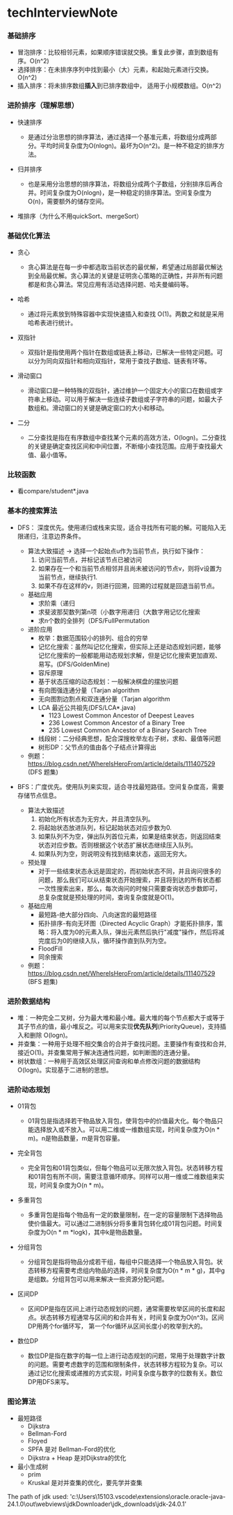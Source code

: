 # techInterviewNote

### 基础排序

* 冒泡排序：比较相邻元素，如果顺序错误就交换。重复此步骤，直到数组有序。O(n^2)
* 选择排序：在未排序序列中找到最小（大）元素，和起始元素进行交换。 O(n^2)
* 插入排序：将未排序数组**插入**到已排序数组中， 适用于小规模数组。O(n^2)


### 进阶排序（理解思想）

* 快速排序
    *  是通过分治思想的排序算法，通过选择一个基准元素，将数组分成两部分。平均时间复杂度为O(nlogn)。最坏为O(n^2)。是一种不稳定的排序方法。

* 归并排序
    * 也是采用分治思想的排序算法，将数组分成两个子数组，分别排序后再合并。时间复杂度为O(nlogn)，是一种稳定的排序算法。空间复杂度为O(n)，需要额外的储存空间。

* 堆排序（为什么不用quickSort、mergeSort）

### 基础优化算法

* 贪心
    * 贪心算法是在每一步中都选取当前状态的最优解，希望通过局部最优解达到全局最优解。贪心算法的关键是证明贪心策略的正确性，并非所有问题都是和贪心算法。常见应用有活动选择问题、哈夫曼编码等。

* 哈希
    * 通过将元素放到特殊容器中实现快速插入和查找 O(1)。两数之和就是采用哈希表进行统计。

* 双指针
    * 双指针是指使用两个指针在数组或链表上移动，已解决一些特定问题。可以分为同向双指针和相向双指针，常用于查找子数组、链表有环等。

* 滑动窗口
    * 滑动窗口是一种特殊的双指针，通过维护一个固定大小的窗口在数组或字符串上移动。可以用于解决一些连续子数组或子字符串的问题，如最大子数组和。滑动窗口的关键是确定窗口的大小和移动。

* 二分
    * 二分查找是指在有序数组中查找某个元素的高效方法，O(logn)。二分查找的关键是确定查找区间和中间位置，不断缩小查找范围。应用于查找最大值、最小值等。

### 比较函数
* 看compare/student*.java


### 基本的搜索算法

* DFS： 深度优先。使用递归或栈来实现，适合寻找所有可能的解。可能陷入无限递归，注意边界条件。
    * 算法大致描述 -> 选择一个起始点u作为当前节点，执行如下操作：
        1. 访问当前节点，并标记该节点已被访问
        2. 如果存在一个和当前节点相邻并且尚未被访问的节点v，则将v设置为当前节点，继续执行1.
        3. 如果不存在这样的v，则进行回溯，回溯的过程就是回退当前节点。
    * 基础应用
        * 求阶乘（递归
        * 求斐波那契数列第n项（小数字用递归（大数字用记忆化搜索
        * 求n个数的全排列（DFS/FullPermutation
    * 进阶应用
        * 枚举：数据范围较小的排列、组合的穷举
        * 记忆化搜索：虽然叫记忆化搜索，但实际上还是动态规划问题，能够记忆化搜索的一般都能用动态规划求解，但是记忆化搜索更加直观、易写。(DFS/GoldenMine)
        * 容斥原理
        * 基于状态压缩的动态规划：一般解决棋盘的摆放问题
        * 有向图强连通分量（Tarjan algorithm
        * 无向图割边割点和双连通分量（Tarjan algorithm
        * LCA 最近公共祖先(DFS/LCA*.java)
            * 1123 Lowest Common Ancestor of Deepest Leaves
            * 236 Lowest Common Ancestor of a Binary Tree
            * 235 Lowest Common Ancestor of a Binary Search Tree
        * 线段树：二分经典思想，配合深搜枚举左右子树，求和、最值等问题
        * 树形DP：父节点的值由各个子结点计算得出
    * 例题：https://blog.csdn.net/WhereIsHeroFrom/article/details/111407529 (DFS 题集)

* BFS：广度优先。使用队列来实现，适合寻找最短路径。空间复杂度高，需要存储节点信息。
    * 算法大致描述
        1. 初始化所有状态为无穷大，并且清空队列。
        2. 将起始状态放进队列，标记起始状态对应步数为0.
        3. 如果队列不为空，弹出队列首位元素，如果是结束状态，则返回结束状态对应步数。否则根据这个状态扩展状态继续压入队列。
        4. 如果队列为空，则说明没有找到结束状态，返回无穷大。
    * 预处理
        * 对于一些结束状态永远是固定的，而初始状态不同，并且询问很多的问题，那么我们可以从结束状态开始搜索，并且将到达的所有状态都一次性搜索出来，那么，每次询问的时候只需要查询状态步数即可，总复杂度就是预处理的时间，查询复杂度就是O(1)。
    * 基础应用
        * 最短路-绝大部分四向、八向迷宫的最短路径
        * 拓扑排序-有向无环图（Directed Acyclic Graph）才能拓扑排序，策略：将入度为0的元素入队，弹出元素然后执行"减度"操作，然后将减完度后为0的继续入队，循环操作直到队列为空。
        * FloodFill
        * 同余搜索
    * 例题：https://blog.csdn.net/WhereIsHeroFrom/article/details/111407529 (BFS 题集)
### 进阶数据结构

* 堆：一种完全二叉树，分为最大堆和最小堆。最大堆的每个节点都大于或等于其子节点的值，最小堆反之。可以用来实现**优先队列**(PriorityQueue)，支持插入和删除 O(logn)。
* 并查集：一种用于处理不相交集合的合并于查找问题。主要操作有查找和合并,接近O(1)。并查集常用于解决连通性问题，如判断图的连通分量。
* 树状数组：一种用于高效区处理区间查询和单点修改问题的数据结构O(logn)。实现基于二进制的思想。


### 进阶动态规划

* 01背包
    * 01背包是指选择若干物品放入背包，使背包中的价值最大化。每个物品只能选择放入或不放入。可以用二维或一维数组实现，时间复杂度为O(n * m)。n是物品数量，m是背包容量。

* 完全背包
    * 完全背包和01背包类似，但每个物品可以无限次放入背包。状态转移方程和01背包有所不i同，需要注意循环顺序。同样可以用一维或二维数组来实现，时间复杂度为O(n * m)。

* 多重背包
    * 多重背包是指每个物品有一定的数量限制，在一定的容量限制下选择物品使价值最大。可以通过二进制拆分将多重背包转化成01背包问题。时间复杂度为O(n * m *logk)，其中k是物品数量。

* 分组背包
    * 分组背包是指将物品分成若干组，每组中只能选择一个物品放入背包。状态转移方程需要考虑组内物品的选择，时间复杂度为O(n * m * g)，其中g是组数。分组背包可以用来解决一些资源分配问题。

* 区间DP
    * 区间DP是指在区间上进行动态规划的问题，通常需要枚举区间的长度和起点。状态转移方程通常与区间的和合并有关，时间复杂度为O(n^3)。区间DP用两个for循环写， 第一个for循环从区间长度小的枚举到大的。

* 数位DP
    * 数位DP是指在数字的每一位上进行动态规划的问题，常用于处理数字计数的问题。需要考虑数字的范围和限制条件，状态转移方程较为复杂。可以通过记忆化搜索或递推的方式实现，时间复杂度与数字的位数有关。数位DP用DFS来写。


### 图论算法

* 最短路径
    * Dijkstra
    * Bellman-Ford
    * Floyed
    * SPFA 是对 Bellman-Ford的优化
    * Dijkstra + Heap 是对Dijkstra的优化
* 最小生成树
    * prim
    * Kruskal 是对并查集的优化，要先学并查集

The path of jdk used: 'c:\Users\15103\.vscode\extensions\oracle.oracle-java-24.1.0\out\webviews\jdkDownloader\jdk_downloads\jdk-24.0.1'